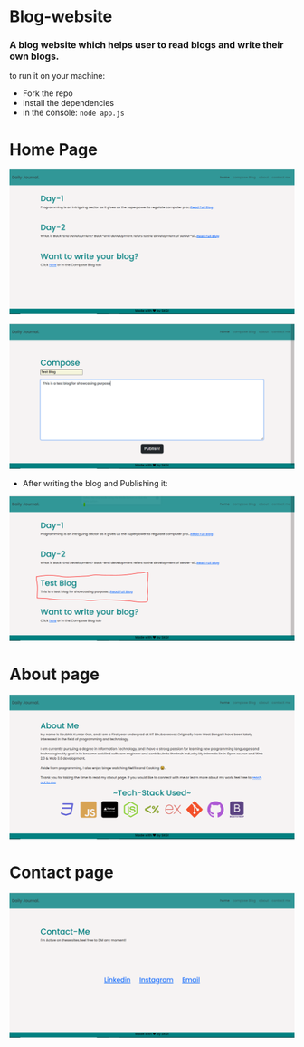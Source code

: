 # Blog-website

### A blog website which helps user to read blogs and write their own blogs.

to run it on your machine:
- Fork the repo
- install the dependencies
- in the console: `node app.js`


# Home Page
![App Pic1](./public/appv1.PNG)

![App Pic1](./public/appv2.PNG)

- After writing the blog and Publishing it:

![App Pic1](./public/appv3.PNG)


# About page
![App Pic1](./public/appv4.PNG)


# Contact page
![App Pic1](./public/appv5.PNG)
